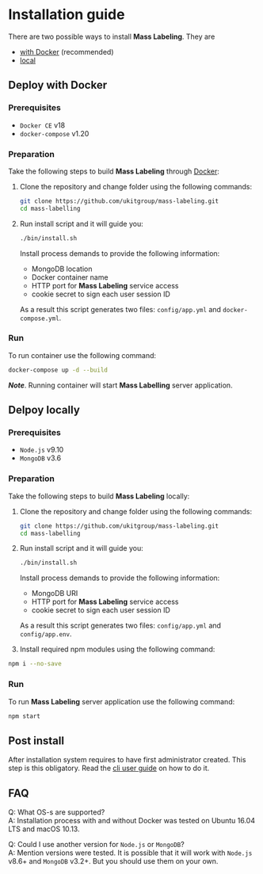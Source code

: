 # Installation guide

There are two possible ways to install __Mass Labeling__. They are 

* [with Docker](#installing-with-docker) (recommended)
* [local](#installing-locally) 

## Deploy with Docker

### Prerequisites

* `Docker CE` v18
* `docker-compose` v1.20

### Preparation

Take the following steps to build __Mass Labeling__ through [Docker](https://docker.com/):

1. Clone the repository and change folder using the following commands:
    ```sh
    git clone https://github.com/ukitgroup/mass-labeling.git
    cd mass-labelling
    ```
1. Run install script and it will guide you:
    ```sh
    ./bin/install.sh
    ```
    Install process demands to provide the following information:
    - MongoDB location
    - Docker container name
    - HTTP port for __Mass Labeling__ service access
    - cookie secret to sign each user session ID
    
    As a result this script generates two files: `config/app.yml` and `docker-compose.yml`. 

### Run

To run container use the following command:
```sh
docker-compose up -d --build
```
__*Note*__. Running container will start __Mass Labelling__ server application.


## Delpoy locally

### Prerequisites

* `Node.js` v9.10
* `MongoDB` v3.6

### Preparation

Take the following steps to build __Mass Labeling__ locally:

1. Clone the repository and change folder using the following commands:
    ```sh
    git clone https://github.com/ukitgroup/mass-labeling.git
    cd mass-labelling
    ```
1. Run install script and it will guide you:
    ```sh
    ./bin/install.sh
    ```
    Install process demands to provide the following information:
    - MongoDB URI
    - HTTP port for __Mass Labeling__ service access
    - cookie secret to sign each user session ID
    
    As a result this script generates two files: `config/app.yml` and `config/app.env`. 

1. Install required npm modules using the following command:

```sh
npm i --no-save
```

### Run

To run __Mass Labeling__ server application use the following command:

```sh
npm start
```

## Post install

After installation system requires to have first administrator created. This step is this obligatory. 
Read the [cli user guide](cli/user) on how to do it.

## FAQ

Q: What OS-s are supported?  
A: Installation process with and without Docker was tested on Ubuntu 16.04 LTS and macOS 10.13.

Q: Could I use another version for `Node.js` or `MongoDB`?  
A: Mention versions were tested. It is possible that it will work with `Node.js` v8.6+ and `MongoDB` v3.2+. But you 
should use them on your own.
